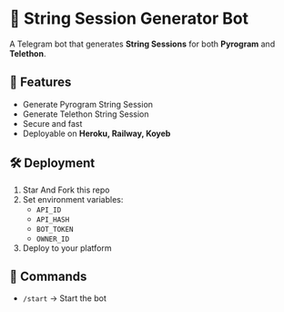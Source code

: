 # 🔑 String Session Generator Bot

A Telegram bot that generates **String Sessions** for both **Pyrogram** and **Telethon**.

## 🚀 Features
- Generate Pyrogram String Session
- Generate Telethon String Session
- Secure and fast
- Deployable on **Heroku, Railway, Koyeb**

## 🛠 Deployment
1. Star And Fork this repo
2. Set environment variables:
   - `API_ID`
   - `API_HASH`
   - `BOT_TOKEN`
   - `OWNER_ID`
3. Deploy to your platform

## 🧰 Commands
- `/start` → Start the bot
